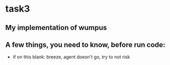 # task3
## My implementation of wumpus


## A few things, you need to know, before run code:
- if on this blank: breeze, agent doesn't go, try to not risk
